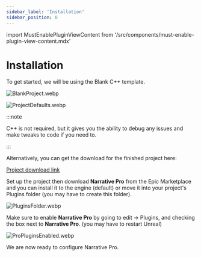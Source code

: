 ```yaml
---
sidebar_label: 'Installation'
sidebar_position: 0
---
```

import MustEnablePluginViewContent from '/src/components/must-enable-plugin-view-content.mdx'

# Installation

To get started, we will be using the Blank C++ template.

![BlankProject.webp](//img/pro/Installation/BlankProject.webp)

![ProjectDefaults.webp](//img/pro/Installation/ProjectDefaults.webp)

:::note

C++ is not required, but it gives you the ability to debug any issues and make tweaks to code if you need to.

:::

Alternatively, you can get the download for the finished project here:

[Project download link](https://bit.ly/4cOgPWY)

Set up the project then download **Narrative Pro** from the Epic Marketplace and you can install it to the engine (default) or move it into your project's Plugins folder (you may have to create this folder).

![PluginsFolder.webp](//img/pro/Installation/PluginsFolder.webp)

Make sure to enable **Narrative Pro** by going to edit -> Plugins, and checking the box next to **Narrative Pro**. (you may have to restart Unreal)

![ProPluginsEnabled.webp](//img/pro/Installation/ProPluginsEnabled.webp)

We are now ready to configure Narrative Pro.

<MustEnablePluginViewContent/>